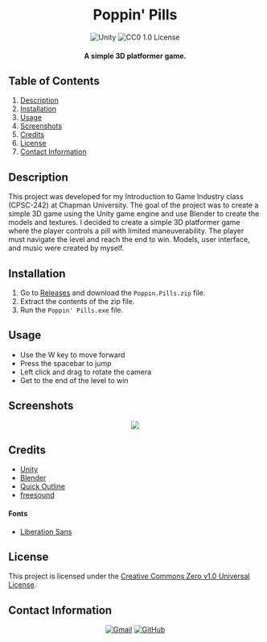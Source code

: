 <h1 align="center">
  Poppin' Pills
</h1>

<p align="center">
  <img src="https://img.shields.io/badge/Unity-FFFFFF.svg?style=for-the-badge&logo=Unity&logoColor=black" alt="Unity">
  <img src="https://img.shields.io/badge/License-CC0 1.0-lightgrey.svg?style=for-the-badge" alt="CC0 1.0 License">
</p>

<h4 align="center">A simple 3D platformer game.</h4>

## Table of Contents
1. [Description](#description)
2. [Installation](#installation)
3. [Usage](#usage)
4. [Screenshots](#screenshots)
5. [Credits](#credits)
6. [License](#license)
7. [Contact Information](#contact-information)

## Description
This project was developed for my Introduction to Game Industry class (CPSC-242) at Chapman University. The goal of the project was to create a simple 3D game using the Unity game engine and use Blender to create the models and textures. I decided to create a simple 3D platformer game where the player controls a pill with limited maneuverability. The player must navigate the level and reach the end to win. Models, user interface, and music were created by myself.

## Installation
1. Go to [Releases](https://github.com/cwchilvers/Poppin-Pills/releases) and download the `Poppin.Pills.zip` file.
2. Extract the contents of the zip file.
3. Run the `Poppin' Pills.exe` file.

## Usage
- Use the W key to move forward
- Press the spacebar to jump
- Left click and drag to rotate the camera
- Get to the end of the level to win

## Screenshots
<p align="center">
  <img src="https://github.com/cwchilvers/Boll-a-Rall/assets/59628271/774a4db0-d43e-41cc-ab4f-43590b7149c8">
</p>

## Credits
- [Unity](https://unity.com/)
- [Blender](https://www.blender.org/)
- [Quick Outline](https://assetstore.unity.com/packages/tools/utilities/quick-outline-115488)
- [freesound](https://freesound.org/)

#### Fonts
- [Liberation Sans](https://www.dafont.com/liberation-sans.font)

## License
This project is licensed under the [Creative Commons Zero v1.0 Universal License](https://creativecommons.org/publicdomain/zero/1.0/).

## Contact Information
<p align="center">
    <a href="mailto:cwchilvers@gmail.com"><img src="https://img.shields.io/badge/Gmail-D14836?style=for-the-badge&logo=gmail&logoColor=white" alt="Gmail"></a>
    <a href="https://github.com/cwchilvers"><img src="https://img.shields.io/badge/GitHub-181717.svg?style=for-the-badge&logo=GitHub&logoColor=white" alt="GitHub"></a>
</p>
